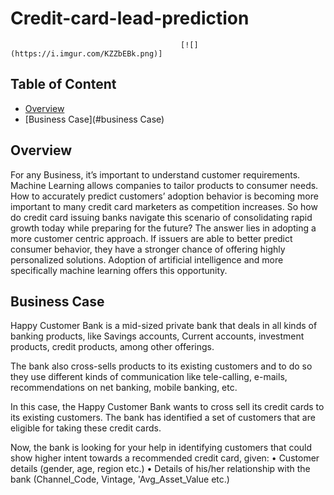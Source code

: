 # Credit-card-lead-prediction

                                          [![](https://i.imgur.com/KZZbEBk.png)]

## Table of Content
  * [Overview](#overview)
  * [Business Case](#business Case)
 

## Overview
For any Business, it’s important to understand customer requirements. Machine Learning allows companies to tailor products to consumer needs. How to accurately predict customers’ adoption behavior is becoming more important to many credit card marketers as competition increases. So how do credit card issuing banks navigate this scenario of consolidating rapid growth today while preparing for the future? The answer lies in adopting a more customer centric approach. If issuers are able to better predict consumer behavior, they have a stronger chance of offering highly personalized solutions. Adoption of artificial intelligence and more specifically machine learning offers this opportunity. 

## Business Case
Happy Customer Bank is a mid-sized private bank that deals in all kinds of banking products, like Savings accounts, Current accounts, investment products, credit products, among other offerings.

The bank also cross-sells products to its existing customers and to do so they use different kinds of communication like tele-calling, e-mails, recommendations on net banking, mobile banking, etc. 

In this case, the Happy Customer Bank wants to cross sell its credit cards to its existing customers. The bank has identified a set of customers that are eligible for taking these credit cards.

Now, the bank is looking for your help in identifying customers that could show higher intent towards a recommended credit card, given:
•	Customer details (gender, age, region etc.)
•	Details of his/her relationship with the bank (Channel_Code, Vintage, 'Avg_Asset_Value etc.)






